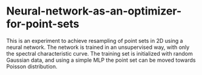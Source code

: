 # Neural-network-as-an-optimizer-for-point-sets

This is an experiment to achieve resampling of point sets in 2D using a neural network.  The network is trained in an unsupervised way, with only the spectral characteristic curve.  The training set is initialized with random Gaussian data, and using a simple MLP the point set can be moved towards Poisson distribution.
